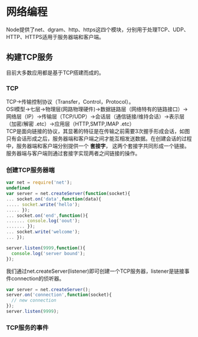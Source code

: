 # 网络编程
Node提供了net、dgram、http、https这四个模块，分别用于处理TCP、UDP、HTTP、HTTPS适用于服务器端和客户端。<br>
## 构建TCP服务
目前大多数应用都是基于TCP搭建而成的。<br>
### TCP
TCP->传输控制协议（Transfer，Control，Protocol）。 <br>
OSI模型->七层->物理层(网路物理硬件)->数据链路层（网络特有的链路接口）->网络层（IP）->传输层（TCP/UDP）->会话层（通信链接/维持会话）->表示层（加密/解密 .etc）->应用层（HTTP,SMTP,IMAP .etc）<br>
TCP是面向链接的协议，其显著的特征是在传输之前需要3次握手形成会话，如图
<br>
只有会话形成之后，服务器端和客户端之间才能互相发送数据。在创建会话的过程中，服务器端和客户端分别提供一个 **套接字**， 这两个套接字共同形成一个链接。服务器端与客户端则通过套接字实现两者之间链接的操作。<br>
### 创建TCP服务器端
```js
var net = require('net');
undefined
var server = net.createServer(function(socket){
... socket.on('data',function(data){
..... socket.write('hello');
..... });
... socket.on('end',function(){
....... console.log('oout');
....... });
... socket.write('welcome');
... });

server.listen(9999,function(){
  console.log('server bound');
});
```
我们通过net.createServer(listener)即可创建一个TCP服务器，listener是链接事件connection的侦听器。
```js
var server = net.createServer();
server.on('connection',function(socket){
  // new connection
});
server.listen(9999);
```
### TCP服务的事件
